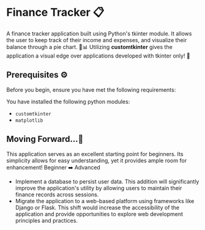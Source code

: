 # Finance Tracker 📋

A finance tracker application built using Python's tkinter module. It allows the user to keep track of their income and expenses, and visualize their balance through a pie chart. 🥧📊
Utilizing **customtkinter** gives the application a visual edge over applications developed with tkinter only! 🎨

## Prerequisites ⚙️

Before you begin, ensure you have met the following requirements:

You have installed the following python modules:

* `customtkinter`
* `matplotlib`


## Moving Forward...🐾

This application serves as an excellent starting point for beginners. Its simplicity allows for easy understanding, yet it provides ample room for enhancement!
Beginner ➡️ Advanced
* Implement a database to persist user data. This addition will significantly improve the application's utility by allowing users to maintain their finance records across sessions.
* Migrate the application to a web-based platform using frameworks like Django or Flask. This shift would increase the accessibility of the application and provide opportunities to explore web development principles and practices.

